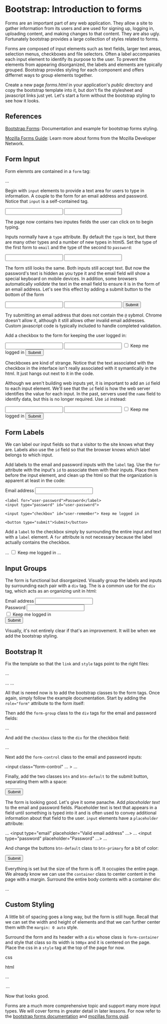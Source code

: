 Bootstrap: Introduction to forms
====

Forms are an important part of any web application. They allow a site to gather information from its users and are used for signing up, logging in,  uploading content, and making changes to that content. They are also ugly. Fortunately bootstrap provides a large collection of styles related to forms.

Forms are composed of input elements such as text fields, larger text areas, selection menus, checkboxes and file selectors. Often a label accompanies each input element to identify its purpose to the user. To prevent the elements from appearing disorganized, the labels and elements are typically grouped. Bootstrap provides styling for each component and offers differnet ways to group elements together.

Create a new page *forms.html* in your application's *public* directory and copy the bootstrap template into it, but don't fix the stylesheet and javascript links just yet. Let's start a form without the bootstrap styling to see how it looks.

## References

[Bootstrap Forms](http://getbootstrap.com/css/#forms): Documentation and example for bootstrap forms styling.

[Mozilla Forms Guide](https://developer.mozilla.org/en-US/docs/Web/Guide/HTML/Forms): Learn more about forms from the Mozilla Developer Network. 

## Form Input

Form elemnts are contained in a `form` tag:

  <form>
    ...
  </form>
  
Begin with `input` elements to provide a text area for users to type in information. A couple to the form for an email address and password. Notice that `input` is a self-contained tag.

  <form>
    <input>
    <input>
  </form>

The page now contains two inputes fields the user can click on to begin typing.

Inputs normally have a `type` attribute. By default the `type` is text, but there are many other types and a number of new types in html5. Set the type of the first form to `email` and the type of the second to `password`:

  <form>
    <input type="email">
    <input type="password">
  </form>

The form still looks the same. Both inputs still accept text. But now the password's text is hidden as you type it and the email field will show a special keyboard on mobile devices. In addition, some browsers automatically *validate* the text in the email field to ensure it is in the form of an email address. Let's see this effect by adding a submit button to the bottom of the form

  <form>
    <input type="email">
    <input type="password">
    <button type="submit">Submit</button>
  </form>

Try submitting an email address that does not contain the `@` sybmol. Chrome doesn't allow it, although it still allows other invalid email addresses. Custom javascript code is typically included to handle completed validation.

Add a checkbox to the form for keeping the user logged in:

  <form>
    <input type="email">
    <input type="password">
    <input type="checkbox"> Keep me logged in
    <button type="submit">Submit</button>
  </form>

Checkboxes are kind of strange. Notice that the text associated with the checkbox in the interface isn't really associated with it symantically in the html. It just hangs out next to it in the code.

Although we aren't building web inputs yet, it is important to add an `id` field to each input element. We'll see that the `id` field is how the web server identifies the value for each input. In the past, servers used the `name` field to identify data, but this is no longer required. Use `id` instead:

  <form>
    <input type="email" id="user-email">
    <input type="password" id="user-password">
    <input type="checkbox" id="user-remember"> Keep me logged in
    <button type="submit">Submit</button>
  </form>
  
## Form Labels

We can label our input fields so that a visitor to the site knows what they are. Labels also use the `id` field so that the browser knows which label belongs to which input. 

Add labels to the email and password inputs with the `label` tag. Use the `for` attribute with the input's `id` to associate them with their inputs. Place them before the input element, and clean up the html so that the organization is apparent at least in the code:

  <form>
    <label for="user-email">Email address</label>
    <input type="email" id="user-email">
    
    <label for="user-password">Password</label>
    <input type="password" id="user-password">
    
    <input type="checkbox" id="user-remember"> Keep me logged in
    
    <button type="submit">Submit</button>
  </form>

Add a `label` to the checkbox simply by surrounding the entire input and text with a `label` element. A `for` attribute is not necessary because the label actually contains the checkbox.

  ...
  <label>
    <input type="checkbox" id="user-remember"> Keep me logged in
  </label>
  ...

## Input Groups

The form is functional but disorganized. Visually group the labels and inputs by surrounding each pair with a `div` tag. The is a common use for the `div` tag, which acts as an organizing unit in html:

  <form>
    <div>
      <labe for="user-email">Email address</label>
      <input type="email" id="user-email">
    </div>
    <div>
      <label for="user-password">Password</label>
      <input type="password" id="user-password">
    </div>
    <div>
      <label>
        <input type="checkbox" id="user-remember"> Keep me logged in
      </label>
    </div>
    <button type="submit">Submit</button>
  </form>

Visually, it's not entirely clear if that's an improvement. It will be when we add the bootstrap styling.

## Bootstrap It

Fix the template so that the `link` and `style` tags point to the right files:

  ...
  <link href="stylesheets/bootstrap.min.css" rel="stylesheet">
  ...
  <script src="javascripts/bootstrap.min.js"></script>
  ...

All that is neeed now is to add the bootstrap classes to the form tags. Once again, simply follow the example documentation. Start by adding the `role="form"` attribute to the form itself:

  <form role="form">

Then add the `form-group` class to the `div` tags for the email and password fields:

  <div class="form-group">
    ...
  </div>

And add the `checkbox` class to the `div` for the checkbox field:

  <div class="checkbox">
    ...
  </div>

Next add the `form-control` class to the email and password inputs:

  <input class="form-control" ... > ... </input>

Finally, add the two classes `btn` and `btn-default` to the submit button, separating them with a space:
    
  <button type="submit" class="btn btn-default">Submit</button>
  
The form is looking good. Let's give it some panache. Add *placeholder text* to the email and password fields. Placeholder text is text that appears in a field until something is typed into it and is often used to convey additional information about that field to the user. `input` elements have a `placeholder` attribute:

  ...
  <input type="email" placeholder="Valid email address" ...>
  ...
  <input type="password" placeholder="Password" ...>
  ...
  
And change the buttons `btn-default` class to `btn-primary` for a bit of color:

  <button type="submit" class="btn btn-primary">Submit</button>
  
Everything is set but the size of the form is off. It occupies the entire page. We already know we can use the `container` class to center content in the page with a margin. Surround the entire body contents with a container div:

  <body>
    <div class="container">
    ...
    </div>
  </body>

## Custom Styling

A little bit of spacing goes a long way, but the form is still huge. Recall that we can set the width and height of elements and that we can further center them with the `margin: 0 auto` style. 

Surround the form and its header with a `div` whose class is `form-container` and style that class so its width is `500px` and it is centered on the page. Place the css in a `style` tag at the top of the page for now.

css

  <style type="text/css"> 
    .form-container {
      width: 500px;
      margin: 0 auto;
    }
  </style>

html

  ...
  <div class="form-container">
    <form role="form">
    ...
    </form>
  </div>
  
Now that looks good.

Forms are a much more comprehensive topic and support many more input types. We will cover forms in greater detail in later lessons. For now refer to the [bootstrap forms documentation](http://getbootstrap.com/css/#forms) and [mozillas forms guid](https://developer.mozilla.org/en-US/docs/Web/Guide/HTML/Forms).